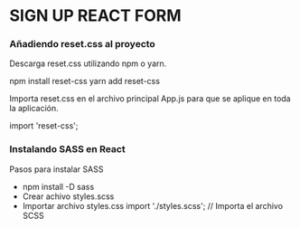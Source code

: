 # SIGN UP REACT FORM

### Añadiendo reset.css al proyecto
Descarga reset.css utilizando npm o yarn.

npm install reset-css
yarn add reset-css

Importa reset.css en el archivo principal App.js para que se aplique en toda la aplicación.

import 'reset-css';

### Instalando SASS en React

Pasos para instalar SASS

- npm install -D sass
- Crear achivo styles.scss
- Importar archivo styles.css
  import './styles.scss'; // Importa el archivo SCSS
  